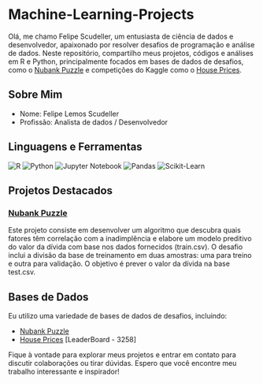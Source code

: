 # Machine-Learning-Projects

Olá, me chamo Felipe Scudeller, um entusiasta de ciência de dados e desenvolvedor, apaixonado por resolver desafios de programação e análise de dados. Neste repositório, compartilho meus projetos, códigos e análises em R e Python, principalmente focados em bases de dados de desafios, como o [Nubank Puzzle](https://github.com/fernandojunior/nubank-data-science-puzzle) e competições do Kaggle como o [House Prices](https://www.kaggle.com/competitions/house-prices-advanced-regression-techniques).

## Sobre Mim

- Nome: Felipe Lemos Scudeller
- Profissão: Analista de dados / Desenvolvedor

## Linguagens e Ferramentas

![R](https://img.shields.io/badge/R-276DC3?style=for-the-badge&logo=R&logoColor=white)
![Python](https://img.shields.io/badge/Python-3776AB?style=for-the-badge&logo=python&logoColor=white)
![Jupyter Notebook](https://img.shields.io/badge/Jupyter-Notebook-F37626?style=for-the-badge&logo=jupyter&logoColor=white)
![Pandas](https://img.shields.io/badge/Pandas-150458?style=for-the-badge&logo=pandas&logoColor=white)
![Scikit-Learn](https://img.shields.io/badge/Scikit--Learn-F7931E?style=for-the-badge&logo=scikit-learn&logoColor=white)

## Projetos Destacados

### [Nubank Puzzle](https://github.com/fernandojunior/nubank-data-science-puzzle)

Este projeto consiste em desenvolver um algoritmo que descubra quais fatores têm correlação com a inadimplência e elabore um modelo preditivo do valor da dívida com base nos dados fornecidos (train.csv). O desafio inclui a divisão da base de treinamento em duas amostras: uma para treino e outra para validação. O objetivo é prever o valor da dívida na base test.csv.

## Bases de Dados

Eu utilizo uma variedade de bases de dados de desafios, incluindo:

- [Nubank Puzzle](https://github.com/fernandojunior/nubank-data-science-puzzle)
- [House Prices](https://www.kaggle.com/competitions/house-prices-advanced-regression-techniques) [LeaderBoard - 3258]

Fique à vontade para explorar meus projetos e entrar em contato para discutir colaborações ou tirar dúvidas. Espero que você encontre meu trabalho interessante e inspirador! 

</details>
